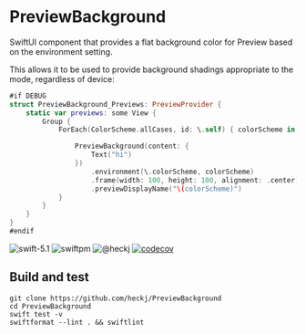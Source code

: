 # PreviewBackground

SwiftUI component that provides a flat background color for Preview based on the environment setting.

This allows it to be used to provide background shadings appropriate to the mode, regardless of device:

```swift
#if DEBUG
struct PreviewBackground_Previews: PreviewProvider {
    static var previews: some View {
        Group {
            ForEach(ColorScheme.allCases, id: \.self) { colorScheme in

                PreviewBackground(content: {
                    Text("hi")
                })
                    .environment(\.colorScheme, colorScheme)
                    .frame(width: 100, height: 100, alignment: .center)
                    .previewDisplayName("\(colorScheme)")
            }
        }
    }
}
#endif
```

![swift-5.1](https://img.shields.io/badge/Swift-5.1-orange.svg "Swift 5.1")
![swiftpm](https://img.shields.io/badge/swiftpm-compatible-brightgreen.svg?style=flat "SwiftPM Compatible")
![@heckj](https://img.shields.io/badge/twitter-@heckj-blue.svg?style=flat "Twitter: @heckj")
[![codecov](https://codecov.io/gh/heckj/PreviewBackground/branch/master/graph/badge.svg)](https://codecov.io/gh/heckj/PreviewBackground)

## Build and test

    git clone https://github.com/heckj/PreviewBackground
    cd PreviewBackground
    swift test -v
    swiftformat --lint . && swiftlint
